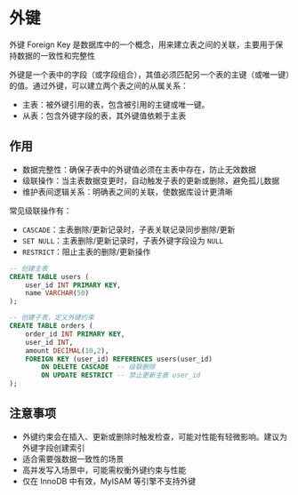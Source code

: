 # 外键

外键 Foreign Key 是数据库中的一个概念，用来建立表之间的关联，主要用于保持数据的一致性和完整性

外键是一个表中的字段（或字段组合），其值必须匹配另一个表的主键（或唯一键）的值。通过外键，可以建立两个表之间的从属关系：

- 主表：被外键引用的表，包含被引用的主键或唯一键。
- 从表：包含外键字段的表，其外键值依赖于主表

## 作用

- 数据完整性：确保子表中的外键值必须在主表中存在，防止无效数据
- 级联操作：当主表数据变更时，自动触发子表的更新或删除，避免孤儿数据
- 维护表间逻辑关系：明确表之间的关联，使数据库设计更清晰

常见级联操作有：

- `CASCADE`：主表删除/更新记录时，子表关联记录同步删除/更新
- `SET NULL`：主表删除/更新记录时，子表外键字段设为 `NULL`
- `RESTRICT`：阻止主表的删除/更新操作

```sql
-- 创建主表
CREATE TABLE users (
    user_id INT PRIMARY KEY,
    name VARCHAR(50)
);

-- 创建子表，定义外键约束
CREATE TABLE orders (
    order_id INT PRIMARY KEY,
    user_id INT,
    amount DECIMAL(10,2),
    FOREIGN KEY (user_id) REFERENCES users(user_id)
        ON DELETE CASCADE  -- 级联删除
        ON UPDATE RESTRICT -- 禁止更新主表 user_id
);
```

## 注意事项

- 外键约束会在插入、更新或删除时触发检查，可能对性能有轻微影响。建议为外键字段创建索引
- 适合需要强数据一致性的场景
- 高并发写入场景中，可能需权衡外键约束与性能
- 仅在 InnoDB 中有效，MyISAM 等引擎不支持外键